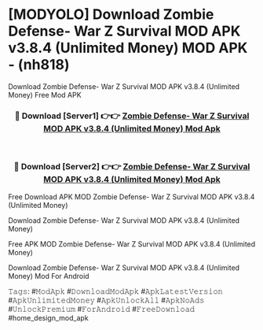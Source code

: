 # [MODYOLO] Download Zombie Defense- War Z Survival MOD APK v3.8.4 (Unlimited Money) MOD APK - (nh818)
Download Zombie Defense- War Z Survival MOD APK v3.8.4 (Unlimited Money) Free Mod APK

<div align="center">
<h3>🔴 Download [Server1] 👉👉 <a href="https://apk-comot.site?title=Zombie_Defense-_War_Z_Survival_MOD_APK_v3.8.4_(Unlimited_Money)">Zombie Defense- War Z Survival MOD APK v3.8.4 (Unlimited Money) Mod Apk</a></h3><br>

<h3>🔴 Download [Server2] 👉👉 <a href="https://apk-comot.site?title=Zombie_Defense-_War_Z_Survival_MOD_APK_v3.8.4_(Unlimited_Money)">Zombie Defense- War Z Survival MOD APK v3.8.4 (Unlimited Money) Mod Apk</a></h3>
</div>


Free Download APK MOD Zombie Defense- War Z Survival MOD APK v3.8.4 (Unlimited Money)

Download Zombie Defense- War Z Survival MOD APK v3.8.4 (Unlimited Money) 

Free APK MOD Zombie Defense- War Z Survival MOD APK v3.8.4 (Unlimited Money) 

Download Zombie Defense- War Z Survival MOD APK v3.8.4 (Unlimited Money) Mod For Android

𝚃𝚊𝚐𝚜: #𝙼𝚘𝚍𝙰𝚙𝚔 #𝙳𝚘𝚠𝚗𝚕𝚘𝚊𝚍𝙼𝚘𝚍𝙰𝚙𝚔 #𝙰𝚙𝚔𝙻𝚊𝚝𝚎𝚜𝚝𝚅𝚎𝚛𝚜𝚒𝚘𝚗 #𝙰𝚙𝚔𝚄𝚗𝚕𝚒𝚖𝚒𝚝𝚎𝚍𝙼𝚘𝚗𝚎𝚢 #𝙰𝚙𝚔𝚄𝚗𝚕𝚘𝚌𝚔𝙰𝚕𝚕 #𝙰𝚙𝚔𝙽𝚘𝙰𝚍𝚜 #𝚄𝚗𝚕𝚘𝚌𝚔𝙿𝚛𝚎𝚖𝚒𝚞𝚖 #𝙵𝚘𝚛𝙰𝚗𝚍𝚛𝚘𝚒𝚍 #𝙵𝚛𝚎𝚎𝙳𝚘𝚠𝚗𝚕𝚘𝚊𝚍 #home_design_mod_apk